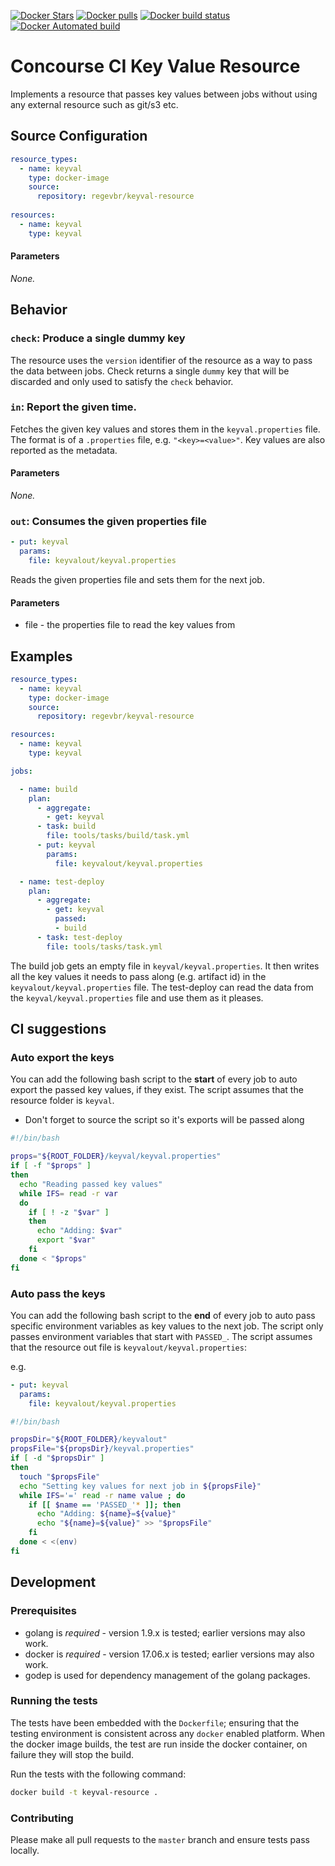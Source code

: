 
[![Docker Stars](https://img.shields.io/docker/stars/regevbr/keyval-resource.svg?style=plastic)](https://registry.hub.docker.com/v2/repositories/regevbr/keyval-resource/stars/count/)
[![Docker pulls](https://img.shields.io/docker/pulls/regevbr/keyval-resource.svg?style=plastic)](https://registry.hub.docker.com/v2/repositories/regevbr/keyval-resource)
[![Docker build status](https://img.shields.io/docker/build/regevbr/keyval-resource.svg)](https://github.com/regevbr/keyval-resource)
[![Docker Automated build](https://img.shields.io/docker/automated/regevbr/keyval-resource.svg)](https://github.com/regevbr/keyval-resource)

# Concourse CI Key Value Resource

Implements a resource that passes key values between jobs without using any external resource such as git/s3 etc.

## Source Configuration

``` YAML
resource_types:
  - name: keyval
    type: docker-image
    source:
      repository: regevbr/keyval-resource
      
resources:
  - name: keyval
    type: keyval
```

#### Parameters

*None.*

## Behavior

### `check`: Produce a single dummy key

The resource uses the `version` identifier of the resource as a way to pass the data between jobs.
Check returns a single `dummy` key that will be discarded and only used to satisfy the `check` behavior.

### `in`: Report the given time.

Fetches the given key values and stores them in the `keyval.properties` file.
The format is of a `.properties` file, e.g. `"<key>=<value>"`.
Key values are also reported as the metadata.

#### Parameters

*None.*

### `out`: Consumes the given properties file

``` YAML
- put: keyval
  params:
    file: keyvalout/keyval.properties
```

Reads the given properties file and sets them for the next job.

#### Parameters
- file - the properties file to read the key values from


## Examples

```YAML
resource_types:
  - name: keyval
    type: docker-image
    source:
      repository: regevbr/keyval-resource

resources:
  - name: keyval
    type: keyval

jobs:

  - name: build
    plan:
      - aggregate:
        - get: keyval
      - task: build
        file: tools/tasks/build/task.yml
      - put: keyval
        params:
          file: keyvalout/keyval.properties

  - name: test-deploy
    plan:
      - aggregate:
        - get: keyval
          passed:
          - build
      - task: test-deploy
        file: tools/tasks/task.yml
```

The build job gets an empty file in `keyval/keyval.properties`. It then writes all the key values it needs to pass along (e.g. artifact id) in the `keyvalout/keyval.properties` file. 
The test-deploy can read the data from the `keyval/keyval.properties` file and use them as it pleases. 

## CI suggestions

### Auto export the keys

You can add the following bash script to the **start** of every job to auto export the passed key values, if they exist. 
The script assumes that the resource folder is `keyval`. 

* Don't forget to source the script so it's exports will be passed along

```bash
#!/bin/bash

props="${ROOT_FOLDER}/keyval/keyval.properties"
if [ -f "$props" ]
then
  echo "Reading passed key values"
  while IFS= read -r var
  do
    if [ ! -z "$var" ]
    then
      echo "Adding: $var"
      export "$var"
    fi
  done < "$props"
fi

```

### Auto pass the keys

You can add the following bash script to the **end** of every job to auto pass specific environment variables as key values to the next job. 
The script only passes environment variables that start with `PASSED_`. 
The script assumes that the resource out file is `keyvalout/keyval.properties`:

e.g. 
```YAML
- put: keyval
  params:
    file: keyvalout/keyval.properties
``` 

```bash
#!/bin/bash

propsDir="${ROOT_FOLDER}/keyvalout"
propsFile="${propsDir}/keyval.properties"
if [ -d "$propsDir" ]
then
  touch "$propsFile"
  echo "Setting key values for next job in ${propsFile}"
  while IFS='=' read -r name value ; do
    if [[ $name == 'PASSED_'* ]]; then
      echo "Adding: ${name}=${value}"
      echo "${name}=${value}" >> "$propsFile"
    fi
  done < <(env)
fi

```

## Development

### Prerequisites

* golang is *required* - version 1.9.x is tested; earlier versions may also
  work.
* docker is *required* - version 17.06.x is tested; earlier versions may also
  work.
* godep is used for dependency management of the golang packages.

### Running the tests

The tests have been embedded with the `Dockerfile`; ensuring that the testing
environment is consistent across any `docker` enabled platform. When the docker
image builds, the test are run inside the docker container, on failure they
will stop the build.

Run the tests with the following command:

```sh
docker build -t keyval-resource .
```

### Contributing

Please make all pull requests to the `master` branch and ensure tests pass
locally.
